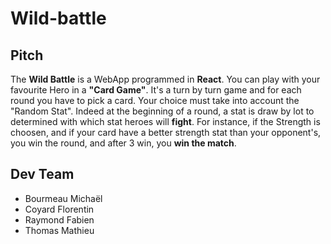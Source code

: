 # Wild-battle

## Pitch

The **Wild Battle** is a WebApp programmed in **React**. You can play with your favourite Hero in a **"Card Game"**. It's a turn by turn game and for each round you have to pick a card. Your choice must take into account the "Random Stat". Indeed at the beginning of a round, a stat is draw by lot to determined with which stat heroes will **fight**. For instance, if the Strength is choosen, and if your card have a better strength stat than your opponent's, you win the round, and after 3 win, you **win the match**.

## Dev Team

* Bourmeau Michaël
* Coyard Florentin
* Raymond Fabien
* Thomas Mathieu